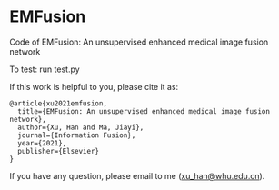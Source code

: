 # EMFusion
Code of EMFusion: An unsupervised enhanced medical image fusion network

To test:
run test.py

If this work is helpful to you, please cite it as:
```
@article{xu2021emfusion,
  title={EMFusion: An unsupervised enhanced medical image fusion network},
  author={Xu, Han and Ma, Jiayi},
  journal={Information Fusion},
  year={2021},
  publisher={Elsevier}
}
```
If you have any question, please email to me (xu_han@whu.edu.cn).
